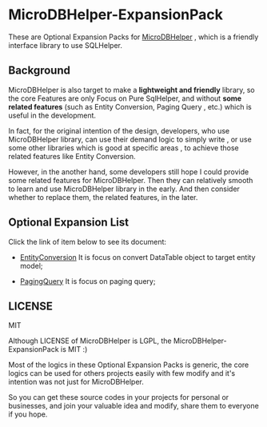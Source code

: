 # MicroDBHelper-ExpansionPack
These are Optional Expansion Packs for [MicroDBHelper](https://doraemonyu.github.io/MicroDBHelper/) , which is a friendly interface library to use SQLHelper. 
 

## Background
MicroDBHelper is also target to make a **lightweight and friendly** library, so the core Features are only Focus on Pure SqlHelper, and without **some related features** (such as Entity Conversion, Paging Query , etc.) which is useful in the development.   

In fact, for the original intention of the design, developers, who use MicroDBHelper library, can use their demand logic to simply write , or use some other libraries which is good at specific areas , to achieve those related features like Entity Conversion.  

However, in the another hand, some developers still hope I could provide some related features for MicroDBHelper. Then they can relatively smooth to learn and use MicroDBHelper library in the early. And then consider whether to replace them, the related features, in the later.



## Optional Expansion List
Click the link of item below to see its document: 

* [EntityConversion](/MicroDBHelper-ExpansionPack/EntityConversion) It is focus on convert DataTable object to target entity model;

* [PagingQuery](/MicroDBHelper-ExpansionPack/PagingQuery) It is focus on paging query;


## LICENSE
MIT 

Although LICENSE of MicroDBHelper is LGPL, the MicroDBHelper-ExpansionPack is MIT :) 

Most of the logics in these Optional Expansion Packs is generic, the core logics can be used for others projects easily with few modify and it's intention was not just for MicroDBHelper. 

So you can get these source codes in your projects for personal or businesses, and join your valuable idea and modify, share them to everyone if you hope.

